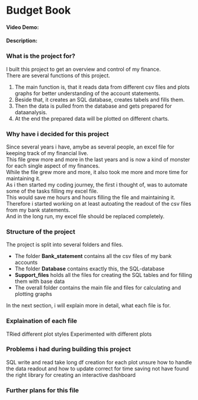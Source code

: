 # Budget Book
#### Video Demo:  <URL HERE>
#### Description:

<!--
Preview: CTRL+Shift+V
Link to Docuemntation for Markdown: https://docs.github.com/en/get-started/writing-on-github/getting-started-with-writing-and-formatting-on-github/basic-writing-and-formatting-syntax

Your README.md file should be minimally multiple paragraphs in length, and should explain what your project is, what each of the files you wrote for the project contains and does, and if you debated certain design choices, explaining why you made them. Ensure you allocate sufficient time and energy to writing a README.md that documents your project thoroughly. Be proud of it! If it is too short, the system will reject it.
-->

### What is the project for?
I built this project to get an overview and control of my finance.  
There are several functions of this project.
1. The main function is, that it reads data from different csv files and plots graphs for better understanding of the account statements.
2. Beside that, it creates an SQL database, creates tabels and fills them.
3. Then the data is pulled from the database and gets prepared for dataanalysis.
4. At the end the prepared data will be plotted on different charts.

### Why have i decided for this project
Since several years i have, amybe as several people, an excel file for keeping track of my financial live.  
This file grew more and more in the last years and is now a kind of monster for each single aspect of my finances.  
While the file grew more and more, it also took me more and more time for maintaining it.  
As i then started my coding journey, the first i thought of, was to automate some of the tasks filling my excel file.  
This would save me hours and hours filling the file and maintaining it.  
Therefore i started working on at least autoating the readout of the csv files from my bank statements.  
And in the long run, my excel file should be replaced completely.

### Structure of the project
The project is split into several folders and files.  
- The folder __Bank_statement__ contains all the csv files of my bank accounts
- The folder __Database__ contains exactly this, the SQL-database
- __Support_files__ holds all the files for creating the SQL tables and for filling them with base data
- The overall folder contains the main file and files for calculating and plotting graphs

In the next section, i will explain more in detail, what each file is for.

### Explaination of each file

TRied different plot styles
Experimented with different plots

### Problems i had during building this project
SQL write and read take long
df creation for each plot
unsure how to handle the data readout and how to update correct for time saving
not have found the right library for creating an interactive dashboard

### Further plans for this file